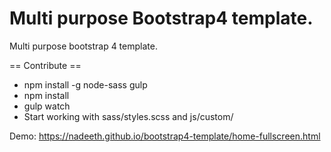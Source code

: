 # Multi purpose Bootstrap4 template.
Multi purpose bootstrap 4 template. 

== Contribute ==
* npm install -g node-sass gulp
* npm install
* gulp watch
* Start working with sass/styles.scss and js/custom/

Demo: https://nadeeth.github.io/bootstrap4-template/home-fullscreen.html
